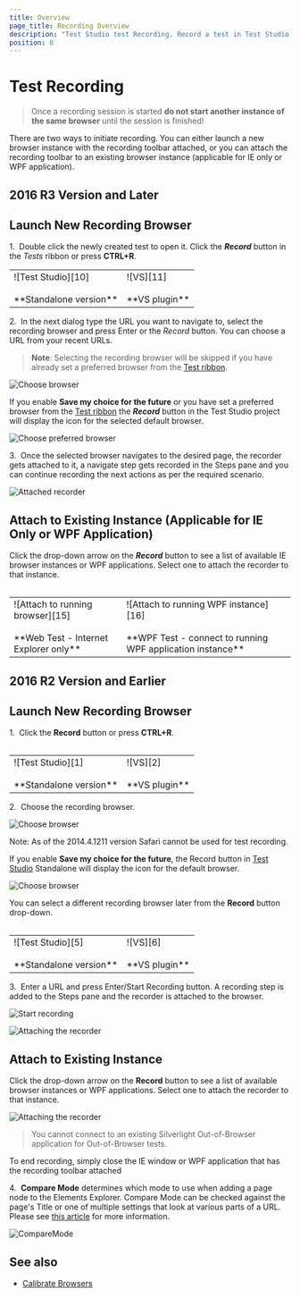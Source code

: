 ```yaml
---
title: Overview
page_title: Recording Overview
description: "Test Studio test Recording. Record a test in Test Studio. Launch new browser to record a test. Can I start recording from certain point in my application. Can I attach Test Studio to a running browser or application"
position: 0
---
```

# Test Recording #

> Once a recording session is started **do not start another instance of the same browser** until the session is finished! 

There are two ways to initiate recording. You can either launch a new browser instance with the recording toolbar attached, or you can attach the recording toolbar to an existing browser instance (applicable for IE only or WPF application).

## **2016 R3 Version and Later** ##

## Launch New Recording Browser ##

1.&nbsp;  Double click the newly created test to open it. Click the ***Record*** button in the *Tests* ribbon or press **CTRL+R**.

<table id=no-table>
	<tr>
		<td>![Test Studio][10] <br><br>**Standalone version**</td>
		<td>![VS][11] <br><br>**VS plugin**</td>
	</tr>
<table>

2.&nbsp; In the next dialog type the URL you want to navigate to, select the recording browser and press Enter or the *Record* button. You can choose a URL from your recent URLs.

> **Note**: Selecting the recording browser will be skipped if you have already set a preferred browser from the <a href="/getting-started/test-execution/quick-execution" target="_blank">Test ribbon</a>.

![Choose browser][12]

If you enable **Save my choice for the future** or you have set a preferred browser from the <a href="/getting-started/test-execution/quick-execution" target="_blank">Test ribbon</a> the ***Record*** button in the Test Studio project will display the icon for the selected default browser.

![Choose preferred browser][13]

3.&nbsp; Once the selected browser navigates to the desired page, the recorder gets attached to it, a navigate step gets recorded in the Steps pane and you can continue recording the next actions as per the required scenario.

![Attached recorder][14]

## Attach to Existing Instance (Applicable for IE Only or WPF Application) ##

Click the drop-down arrow on the ***Record*** button to see a list of available IE browser instances or WPF applications. Select one to attach the recorder to that instance.

<table id=no-table>
	<tr>
		<td>![Attach to running browser][15] <br><br>**Web Test - Internet Explorer only**</td>
		<td>![Attach to running WPF instance][16] <br><br>**WPF Test - connect to running WPF application instance**</td>
	</tr>
<table>

## **2016 R2 Version and Earlier** ##

## Launch New Recording Browser ##

1.&nbsp; Click the __Record__ button or press __CTRL+R__.
	
<table id=no-table>
	<tr>
		<td>![Test Studio][1] <br><br>**Standalone version**</td>
		<td>![VS][2] <br><br>**VS plugin**</td>
	</tr>
<table>

2.&nbsp; Choose the recording browser.

![Choose browser][3]

Note: As of the 2014.4.1211 version Safari cannot be used for test recording.

If you enable __Save my choice for the future__, the Record button in <a href="http://www.telerik.com/teststudio" target="_blank">Test Studio</a> Standalone will display the icon for the default browser.

![Choose browser][4]

You can select a different recording browser later from the __Record__ button drop-down.

<table id="no-table">
	<tr>
		<td>![Test Studio][5] <br><br>**Standalone version**</td>
		<td>![VS][6] <br><br>**VS plugin**</td>
	</tr>
<table>

3.&nbsp; Enter a URL and press Enter/Start Recording button. A recording step is added to the Steps pane and the recorder is attached to the browser.

![Start recording][7]

![Attaching the recorder][8]

## Attach to Existing Instance ##

Click the drop-down arrow on the __Record__ button to see a list of available browser instances or WPF applications. Select one to attach the recorder to that instance.

![Attaching the recorder][9]

> You cannot connect to an existing Silverlight Out-of-Browser application for Out-of-Browser tests.

To end recording, simply close the IE window or WPF application that has the recording toolbar attached

4.&nbsp; **Compare Mode** determines which mode to use when adding a page node to the Elements Explorer. Compare Mode can be checked against the page's Title or one of multiple settings that look at various parts of a URL. Please see <a href="/features/project-settings/recording-options#elements-page-compare-mode" target="_blank">this article</a> for more information.

![CompareMode][13]

## See also ##

* <a href="/features/project-settings/browsers" target="_blank">Calibrate Browsers</a>

[1]: /img/general-information/test-recording/overview/fig1.png
[2]: /img/general-information/test-recording/overview/fig2.png
[3]: /img/general-information/test-recording/overview/fig3.png
[4]: /img/general-information/test-recording/overview/fig4.png
[5]: /img/general-information/test-recording/overview/fig5.png
[6]: /img/general-information/test-recording/overview/fig6.png
[7]: /img/general-information/test-recording/overview/fig7.png
[8]: /img/general-information/test-recording/overview/fig8.png
[9]: /img/general-information/test-recording/overview/fig9.png
[13]: /img/general-information/test-execution/quick-execution/fig13.png
[10]: /img/general-information/test-recording/overview/fig10.png
[11]: /img/general-information/test-recording/overview/fig11.png
[12]: /img/general-information/test-recording/overview/fig12.png
[13]: /img/general-information/test-recording/overview/fig13.png
[14]: /img/general-information/test-recording/overview/fig14.png
[15]: /img/general-information/test-recording/overview/fig15.png
[16]: /img/general-information/test-recording/overview/fig15a.png
